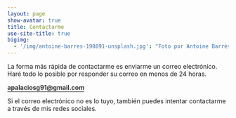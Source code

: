 ```yaml
---
layout: page
show-avatar: true
title: Contactarme
use-site-title: true
bigimg: 
  - '/img/antoine-barres-198891-unsplash.jpg': "Foto por Antoine Barrès en Unsplash"
---
```



La forma más rápida de contactarme es enviarme un correo electrónico. Haré todo lo posible por responder su correo en menos de 24 horas.


<p class="text-center">
  <a href="mailto:apalaciosg91@gmail.com?subject=Mail desde rpalaciosg.github.io" style="color: #333; padding-bottom:1px;
    border-bottom:solid 1px #171818;font-weight: bold;text-decoration: none;"> 
    <font style="vertical-align: inherit;">
      <font style="vertical-align: inherit;">apalaciosg91@gmail.com</font>
    </font>
  </a>
</p>


Si el correo electrónico no es lo tuyo, también puedes intentar contactarme a través de mis redes sociales.

